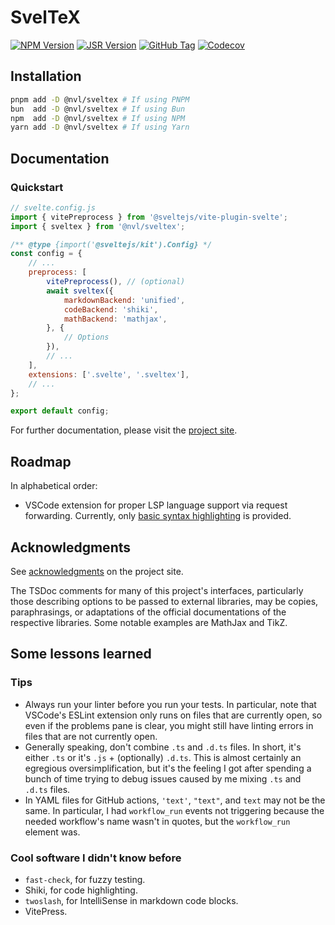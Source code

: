 # SvelTeX

[![NPM Version](https://img.shields.io/npm/v/@nvl/sveltex?style=flat-square&logo=npm&logoColor=white&label=&labelColor=BD453B&color=BD453B&logoSize=auto)](https://npmjs.com/@nvl/sveltex)
[![JSR Version](https://img.shields.io/jsr/v/@nvl/sveltex?style=flat-square&labelColor=1A3644&color=1A3644&logo=jsr&label=&logoSize=auto)](https://jsr.io/@nvl/sveltex)
[![GitHub Tag](https://img.shields.io/github/v/tag/nvlang/sveltex?style=flat-square&logo=GitHub&logoColor=8D96A0&label=&labelColor=21262d&color=21262d)](https://github.com/nvlang/sveltex)
[![Codecov](https://img.shields.io/codecov/c/github/nvlang/sveltex?style=flat-square&logo=codecov&label=&logoColor=8D96A0&labelColor=21262d&color=21262d)](https://codecov.io/gh/nvlang/sveltex)

## Installation

```sh
pnpm add -D @nvl/sveltex # If using PNPM
bun  add -D @nvl/sveltex # If using Bun
npm  add -D @nvl/sveltex # If using NPM
yarn add -D @nvl/sveltex # If using Yarn
```

## Documentation

### Quickstart

```js
// svelte.config.js
import { vitePreprocess } from '@sveltejs/vite-plugin-svelte';
import { sveltex } from '@nvl/sveltex';

/** @type {import('@sveltejs/kit').Config} */
const config = {
    // ...
    preprocess: [
        vitePreprocess(), // (optional)
        await sveltex({
            markdownBackend: 'unified',
            codeBackend: 'shiki',
            mathBackend: 'mathjax',
        }, {
            // Options
        }),
        // ...
    ],
    extensions: ['.svelte', '.sveltex'],
    // ...
};

export default config;
```

For further documentation, please visit the [project site](https://sveltex.dev).

## Roadmap

In alphabetical order:

-   VSCode extension for proper LSP language support via request forwarding.
    Currently, only [basic syntax
    highlighting](https://marketplace.visualstudio.com/items?itemName=sveltex-preprocessor.sveltex)
    is provided.

## Acknowledgments

See [acknowledgments](https://sveltex.dev/docs/acknowledgments) on the project site.

The TSDoc comments for many of this project's interfaces, particularly those
describing options to be passed to external libraries, may be copies,
paraphrasings, or adaptations of the official documentations of the respective
libraries. Some notable examples are MathJax and TikZ.


## Some lessons learned

### Tips

-   Always run your linter before you run your tests. In particular, note that
    VSCode's ESLint extension only runs on files that are currently open, so
    even if the problems pane is clear, you might still have linting errors in
    files that are not currently open.
-   Generally speaking, don't combine `.ts` and `.d.ts` files. In short, it's
    either `.ts` or it's `.js` + (optionally) `.d.ts`. This is almost certainly
    an egregious oversimplification, but it's the feeling I got after spending a
    bunch of time trying to debug issues caused by me mixing `.ts` and `.d.ts`
    files.
-   In YAML files for GitHub actions, `'text'`, `"text"`, and `text` may not be
    the same. In particular, I had `workflow_run` events not triggering because
    the needed workflow's name wasn't in quotes, but the `workflow_run` element
    was.

### Cool software I didn't know before

-   `fast-check`, for fuzzy testing.
-   Shiki, for code highlighting.
-   `twoslash`, for IntelliSense in markdown code blocks.
-   VitePress.
